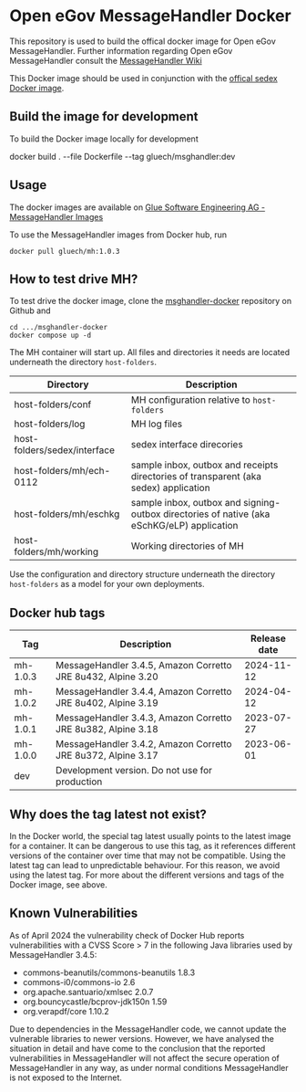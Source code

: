 # Open eGov MessageHandler Docker

This repository is used to build the offical docker image for Open eGov MessageHandler. Further information 
regarding Open eGov MessageHandler consult the 
[MessageHandler Wiki](https://oewiki.atlassian.net/wiki/spaces/openegovdoc/pages/1015884/MessageHandler)

This Docker image should be used in conjunction with the
[offical sedex Docker image](https://hub.docker.com/r/sedexch/sedex-client).

## Build the image for development

To build the Docker image locally for development

docker build . --file Dockerfile --tag gluech/msghandler:dev

## Usage

The docker images are available on 
[Glue Software Engineering AG - MessageHandler Images](https://hub.docker.com/repository/docker/gluech/msghandler/)

To use the MessageHandler images from Docker hub, run

```
docker pull gluech/mh:1.0.3
```

## How to test drive MH?

To test drive the docker image, clone the 
[msghandler-docker](https://github.com/Glue-Software-Engineering-AG/msghandler-docker) repository on Github and

```
cd .../msghandler-docker
docker compose up -d
```

The MH container will start up. All files and directories it needs are located underneath the directory `host-folders`.

| Directory | Description |
| --------- | ----------- |
| host-folders/conf | MH configuration relative to `host-folders` |
| host-folders/log | MH log files |
| host-folders/sedex/interface | sedex interface direcories |
| host-folders/mh/ech-0112 | sample inbox, outbox and receipts directories of transparent (aka sedex) application |
| host-folders/mh/eschkg | sample inbox, outbox and signing-outbox directories of native (aka eSchKG/eLP) application |
| host-folders/mh/working | Working directories of MH |

Use the configuration and directory structure underneath the directory `host-folders` as a model for your own
deployments.

## Docker hub tags


| Tag      | Description                                                  | Release date |
|----------|--------------------------------------------------------------|--------------|
| mh-1.0.3 | MessageHandler 3.4.5, Amazon Corretto JRE 8u432, Alpine 3.20 | 2024-11-12   |
| mh-1.0.2 | MessageHandler 3.4.4, Amazon Corretto JRE 8u402, Alpine 3.19 | 2024-04-12   |
| mh-1.0.1 | MessageHandler 3.4.3, Amazon Corretto JRE 8u382, Alpine 3.18 | 2023-07-27   |
| mh-1.0.0 | MessageHandler 3.4.2, Amazon Corretto JRE 8u372, Alpine 3.17 | 2023-06-01   |
| dev      | Development version. Do not use for production               |              |

## Why does the tag latest not exist?

In the Docker world, the special tag latest usually points to the latest image for a container. It can be dangerous
to use this tag, as it references different versions of the container over time that may not be compatible.
Using the latest tag can lead to unpredictable behaviour. For this reason, we avoid using the latest tag. For more
about the different versions and tags of the Docker image, see above.

## Known Vulnerabilities

As of April 2024 the vulnerability check of Docker Hub reports vulnerabilities with a CVSS Score > 7 in the following 
Java libraries used by MessageHandler 3.4.5:

* commons-beanutils/commons-beanutils 1.8.3
* commons-i0/commons-io 2.6
* org.apache.santuario/xmlsec 2.0.7
* org.bouncycastle/bcprov-jdk150n 1.59
* org.verapdf/core 1.10.2

Due to dependencies in the MessageHandler code, we cannot update the vulnerable libraries to newer versions.
However, we have analysed the situation in detail and have come to the conclusion that the reported vulnerabilities in 
MessageHandler will not affect the secure operation of MessageHandler in any way, as under normal conditions
MessageHandler is not exposed to the Internet. 